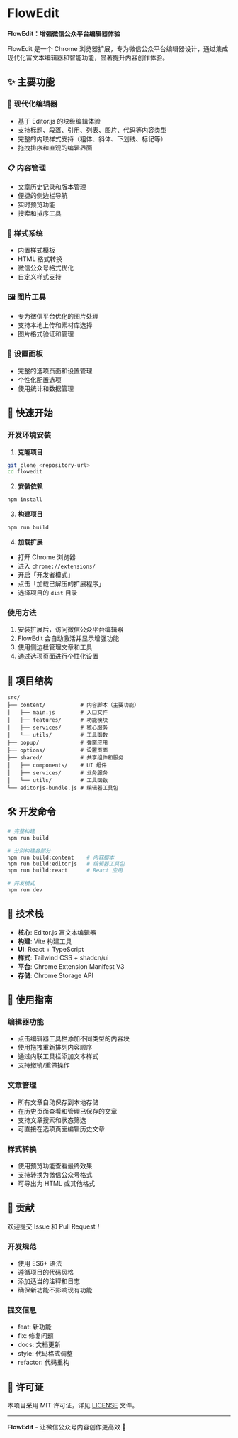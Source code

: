 # FlowEdit

**FlowEdit：增强微信公众平台编辑器体验**

FlowEdit 是一个 Chrome 浏览器扩展，专为微信公众平台编辑器设计，通过集成现代化富文本编辑器和智能功能，显著提升内容创作体验。

## ✨ 主要功能

### 🚀 现代化编辑器
- 基于 Editor.js 的块级编辑体验
- 支持标题、段落、引用、列表、图片、代码等内容类型
- 完整的内联样式支持（粗体、斜体、下划线、标记等）
- 拖拽排序和直观的编辑界面

### 📋 内容管理
- 文章历史记录和版本管理
- 便捷的侧边栏导航
- 实时预览功能
- 搜索和排序工具

### 🎨 样式系统
- 内置样式模板
- HTML 格式转换
- 微信公众号格式优化
- 自定义样式支持

### 🖼️ 图片工具
- 专为微信平台优化的图片处理
- 支持本地上传和素材库选择
- 图片格式验证和管理

### 📱 设置面板
- 完整的选项页面和设置管理
- 个性化配置选项
- 使用统计和数据管理

## 🚀 快速开始

### 开发环境安装

1. **克隆项目**
```bash
git clone <repository-url>
cd flowedit
```

2. **安装依赖**
```bash
npm install
```

3. **构建项目**
```bash
npm run build
```

4. **加载扩展**
- 打开 Chrome 浏览器
- 进入 `chrome://extensions/`
- 开启「开发者模式」
- 点击「加载已解压的扩展程序」
- 选择项目的 `dist` 目录

### 使用方法

1. 安装扩展后，访问微信公众平台编辑器
2. FlowEdit 会自动激活并显示增强功能
3. 使用侧边栏管理文章和工具
4. 通过选项页面进行个性化设置

## 📁 项目结构

```
src/
├── content/           # 内容脚本（主要功能）
│   ├── main.js        # 入口文件
│   ├── features/      # 功能模块
│   ├── services/      # 核心服务
│   └── utils/         # 工具函数
├── popup/             # 弹窗应用
├── options/           # 设置页面
├── shared/            # 共享组件和服务
│   ├── components/    # UI 组件
│   ├── services/      # 业务服务
│   └── utils/         # 工具函数
└── editorjs-bundle.js # 编辑器工具包
```

## 🛠️ 开发命令

```bash
# 完整构建
npm run build

# 分别构建各部分
npm run build:content    # 内容脚本
npm run build:editorjs   # 编辑器工具包
npm run build:react      # React 应用

# 开发模式
npm run dev
```

## 🔧 技术栈

- **核心**: Editor.js 富文本编辑器
- **构建**: Vite 构建工具
- **UI**: React + TypeScript
- **样式**: Tailwind CSS + shadcn/ui
- **平台**: Chrome Extension Manifest V3
- **存储**: Chrome Storage API

## 📖 使用指南

### 编辑器功能
- 点击编辑器工具栏添加不同类型的内容块
- 使用拖拽重新排列内容顺序
- 通过内联工具栏添加文本样式
- 支持撤销/重做操作

### 文章管理
- 所有文章自动保存到本地存储
- 在历史页面查看和管理已保存的文章
- 支持文章搜索和状态筛选
- 可直接在选项页面编辑历史文章

### 样式转换
- 使用预览功能查看最终效果
- 支持转换为微信公众号格式
- 可导出为 HTML 或其他格式

## 🤝 贡献

欢迎提交 Issue 和 Pull Request！

### 开发规范
- 使用 ES6+ 语法
- 遵循项目的代码风格
- 添加适当的注释和日志
- 确保新功能不影响现有功能

### 提交信息
- feat: 新功能
- fix: 修复问题  
- docs: 文档更新
- style: 代码格式调整
- refactor: 代码重构

## 📄 许可证

本项目采用 MIT 许可证，详见 [LICENSE](LICENSE) 文件。

---

**FlowEdit** - 让微信公众号内容创作更高效 🚀
